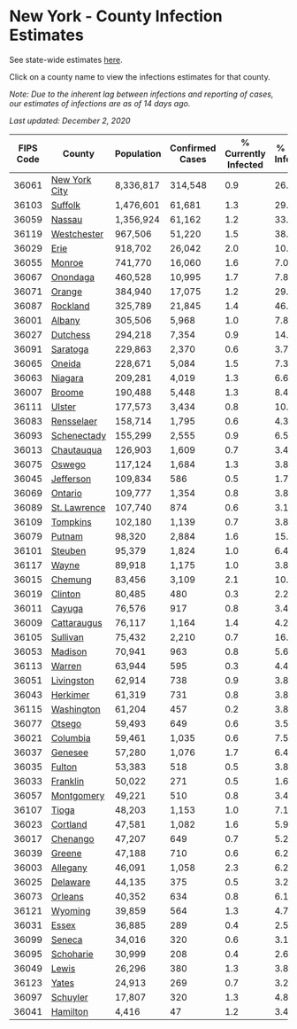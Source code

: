 # New York - County Infection Estimates

See state-wide estimates [here](/infections/us-ny).

Click on a county name to view the infections estimates for that county.

*Note: Due to the inherent lag between infections and reporting of cases, our estimates of infections are as of 14 days ago.*

*Last updated: December 2, 2020*

|   FIPS Code |                         County |   Population |   Confirmed Cases |   % Currently Infected |   % Total Infected |
|-------------|--------------------------------|--------------|-------------------|------------------------|--------------------|
|       36061 | [New York City](new-york-city) |    8,336,817 |           314,548 |                    0.9 |               26.2 |
|       36103 |             [Suffolk](suffolk) |    1,476,601 |            61,681 |                    1.3 |               29.3 |
|       36059 |               [Nassau](nassau) |    1,356,924 |            61,162 |                    1.2 |               33.1 |
|       36119 |     [Westchester](westchester) |      967,506 |            51,220 |                    1.5 |               38.2 |
|       36029 |                   [Erie](erie) |      918,702 |            26,042 |                    2.0 |               10.1 |
|       36055 |               [Monroe](monroe) |      741,770 |            16,060 |                    1.6 |                7.0 |
|       36067 |           [Onondaga](onondaga) |      460,528 |            10,995 |                    1.7 |                7.8 |
|       36071 |               [Orange](orange) |      384,940 |            17,075 |                    1.2 |               29.4 |
|       36087 |           [Rockland](rockland) |      325,789 |            21,845 |                    1.4 |               46.3 |
|       36001 |               [Albany](albany) |      305,506 |             5,968 |                    1.0 |                7.8 |
|       36027 |           [Dutchess](dutchess) |      294,218 |             7,354 |                    0.9 |               14.7 |
|       36091 |           [Saratoga](saratoga) |      229,863 |             2,370 |                    0.6 |                3.7 |
|       36065 |               [Oneida](oneida) |      228,671 |             5,084 |                    1.5 |                7.3 |
|       36063 |             [Niagara](niagara) |      209,281 |             4,019 |                    1.3 |                6.6 |
|       36007 |               [Broome](broome) |      190,488 |             5,448 |                    1.3 |                8.4 |
|       36111 |               [Ulster](ulster) |      177,573 |             3,434 |                    0.8 |               10.6 |
|       36083 |       [Rensselaer](rensselaer) |      158,714 |             1,795 |                    0.6 |                4.3 |
|       36093 |     [Schenectady](schenectady) |      155,299 |             2,555 |                    0.9 |                6.5 |
|       36013 |       [Chautauqua](chautauqua) |      126,903 |             1,609 |                    0.7 |                3.4 |
|       36075 |               [Oswego](oswego) |      117,124 |             1,684 |                    1.3 |                3.8 |
|       36045 |         [Jefferson](jefferson) |      109,834 |               586 |                    0.5 |                1.7 |
|       36069 |             [Ontario](ontario) |      109,777 |             1,354 |                    0.8 |                3.8 |
|       36089 |   [St. Lawrence](st.-lawrence) |      107,740 |               874 |                    0.6 |                3.1 |
|       36109 |           [Tompkins](tompkins) |      102,180 |             1,139 |                    0.7 |                3.8 |
|       36079 |               [Putnam](putnam) |       98,320 |             2,884 |                    1.6 |               15.2 |
|       36101 |             [Steuben](steuben) |       95,379 |             1,824 |                    1.0 |                6.4 |
|       36117 |                 [Wayne](wayne) |       89,918 |             1,175 |                    1.0 |                3.8 |
|       36015 |             [Chemung](chemung) |       83,456 |             3,109 |                    2.1 |               10.1 |
|       36019 |             [Clinton](clinton) |       80,485 |               480 |                    0.3 |                2.2 |
|       36011 |               [Cayuga](cayuga) |       76,576 |               917 |                    0.8 |                3.4 |
|       36009 |     [Cattaraugus](cattaraugus) |       76,117 |             1,164 |                    1.4 |                4.2 |
|       36105 |           [Sullivan](sullivan) |       75,432 |             2,210 |                    0.7 |               16.9 |
|       36053 |             [Madison](madison) |       70,941 |               963 |                    0.8 |                5.6 |
|       36113 |               [Warren](warren) |       63,944 |               595 |                    0.3 |                4.4 |
|       36051 |       [Livingston](livingston) |       62,914 |               738 |                    0.9 |                3.8 |
|       36043 |           [Herkimer](herkimer) |       61,319 |               731 |                    0.8 |                3.8 |
|       36115 |       [Washington](washington) |       61,204 |               457 |                    0.2 |                3.8 |
|       36077 |               [Otsego](otsego) |       59,493 |               649 |                    0.6 |                3.5 |
|       36021 |           [Columbia](columbia) |       59,461 |             1,035 |                    0.6 |                7.5 |
|       36037 |             [Genesee](genesee) |       57,280 |             1,076 |                    1.7 |                6.4 |
|       36035 |               [Fulton](fulton) |       53,383 |               518 |                    0.5 |                3.8 |
|       36033 |           [Franklin](franklin) |       50,022 |               271 |                    0.5 |                1.6 |
|       36057 |       [Montgomery](montgomery) |       49,221 |               510 |                    0.8 |                3.4 |
|       36107 |                 [Tioga](tioga) |       48,203 |             1,153 |                    1.0 |                7.1 |
|       36023 |           [Cortland](cortland) |       47,581 |             1,082 |                    1.6 |                5.9 |
|       36017 |           [Chenango](chenango) |       47,207 |               649 |                    0.7 |                5.2 |
|       36039 |               [Greene](greene) |       47,188 |               710 |                    0.6 |                6.2 |
|       36003 |           [Allegany](allegany) |       46,091 |             1,058 |                    2.3 |                6.2 |
|       36025 |           [Delaware](delaware) |       44,135 |               375 |                    0.5 |                3.2 |
|       36073 |             [Orleans](orleans) |       40,352 |               634 |                    0.8 |                6.1 |
|       36121 |             [Wyoming](wyoming) |       39,859 |               564 |                    1.3 |                4.7 |
|       36031 |                 [Essex](essex) |       36,885 |               289 |                    0.4 |                2.5 |
|       36099 |               [Seneca](seneca) |       34,016 |               320 |                    0.6 |                3.1 |
|       36095 |         [Schoharie](schoharie) |       30,999 |               208 |                    0.4 |                2.6 |
|       36049 |                 [Lewis](lewis) |       26,296 |               380 |                    1.3 |                3.8 |
|       36123 |                 [Yates](yates) |       24,913 |               269 |                    0.7 |                3.2 |
|       36097 |           [Schuyler](schuyler) |       17,807 |               320 |                    1.3 |                4.8 |
|       36041 |           [Hamilton](hamilton) |        4,416 |                47 |                    1.2 |                3.4 |